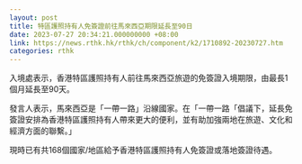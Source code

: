 ```yaml
---
layout: post
title: 特區護照持有人免簽證前往馬來西亞期限延長至90日
date: 2023-07-27 20:34:21.000000000 +08:00
link: https://news.rthk.hk/rthk/ch/component/k2/1710892-20230727.htm
categories: rthk
---
```


入境處表示，香港特區護照持有人前往馬來西亞旅遊的免簽證入境期限，由最長1個月延長至90天。

發言人表示，馬來西亞是「一帶一路」沿線國家。在「一帶一路「倡議下，延長免簽證安排為香港特區護照持有人帶來更大的便利，並有助加強兩地在旅遊、文化和經濟方面的聯繫。」

現時已有共168個國家/地區給予香港特區護照持有人免簽證或落地簽證待遇。
